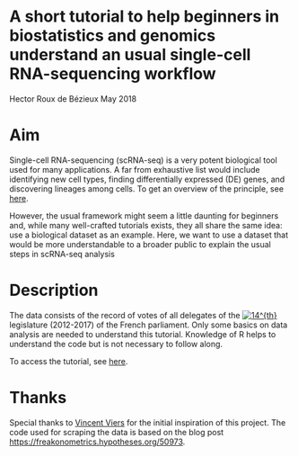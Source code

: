 A short tutorial to help beginners in biostatistics and genomics understand an usual single-cell RNA-sequencing workflow
================
Hector Roux de Bézieux
May 2018

Aim
============

Single-cell RNA-sequencing (scRNA-seq) is a very potent biological tool used for many applications. A far from exhaustive list would include identifying new cell types, finding differentially expressed (DE) genes, and discovering lineages among cells. To get an overview of the principle, see [here](https://en.wikipedia.org/wiki/Single_cell_sequencing#Single-cell_RNA_sequencing_(scRNA-seq)).

However, the usual framework might seem a little daunting for beginners and, while many well-crafted tutorials exists, they all share the same idea: use a biological dataset as an example. Here, we want to use a dataset that would be more understandable to a broader public to explain the usual steps in scRNA-seq analysis

Description
============

The data consists of the record of votes of all delegates of the <a href="https://www.codecogs.com/eqnedit.php?latex=14^{th}" target="_blank"><img src="https://latex.codecogs.com/gif.latex?14^{th}" title="14^{th}" /></a> legislature  (2012-2017) of the French parliament. Only some basics on data analysis are needed to understand this tutorial. Knowledge of R helps to understand the code but is not necessary to follow along.

To access the tutorial, see [here](https://hectorrdb.github.io/NationalAssembly/).

Thanks
======

Special thanks to [Vincent Viers](https://github.com/vviers) for the initial inspiration of this project.  The code used for scraping the data is based on the blog post https://freakonometrics.hypotheses.org/50973.
